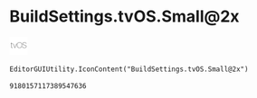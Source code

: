 # BuildSettings.tvOS.Small@2x
![](/img/BuildSettings.tvOS.Small@2x.png)

``` CSharp
EditorGUIUtility.IconContent("BuildSettings.tvOS.Small@2x")
```
```
9180157117389547636
```
